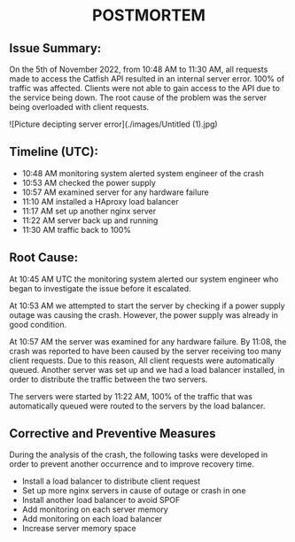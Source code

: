 # <p align="center"> **POSTMORTEM** </p>

## Issue Summary:
On the 5th of November 2022, from 10:48 AM to 11:30 AM, all requests made to access the Catfish API resulted in an internal server error.
100% of traffic was affected. Clients were not able to gain access to the API due to the service being down. The root cause of the problem was the server being overloaded with client requests.

![Picture decipting server error](./images/Untitled (1).jpg)


## Timeline (UTC):
- 10:48 AM monitoring system alerted system engineer of the crash
- 10:53 AM checked the power supply
- 10:57 AM examined server for any hardware failure
- 11:10 AM installed a HAproxy load balancer
- 11:17 AM set up another nginx server
- 11:22 AM server back up and running
- 11:30 AM traffic back to 100%


## Root Cause:
At 10:45 AM UTC the monitoring system alerted our system engineer who began to investigate the issue before it escalated.

At 10:53 AM we attempted to start the server by checking if a power supply outage was causing the crash. However, the power supply was already in good condition.

At 10:57 AM the server was examined for any hardware failure. By 11:08, the crash was reported to have been caused by the server receiving too many client requests. Due to this reason, All client requests were automatically queued. Another server was set up and we had a load balancer installed, in order to distribute the traffic between the two servers.

The servers were started by 11:22 AM, 100% of the traffic that was automatically queued were routed to the servers by the load balancer.


## Corrective and Preventive Measures
During the analysis of the crash, the following tasks were developed in order to prevent another occurrence and to improve recovery time.

- Install a load balancer to distribute client request
- Set up more nginx servers in cause of outage or crash in one
- Install another load balancer to avoid SPOF
- Add monitoring on each server memory
- Add monitoring on each load balancer
- Increase server memory space







